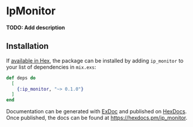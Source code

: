 # IpMonitor

**TODO: Add description**

## Installation

If [available in Hex](https://hex.pm/docs/publish), the package can be installed
by adding `ip_monitor` to your list of dependencies in `mix.exs`:

```elixir
def deps do
  [
    {:ip_monitor, "~> 0.1.0"}
  ]
end
```

Documentation can be generated with [ExDoc](https://github.com/elixir-lang/ex_doc)
and published on [HexDocs](https://hexdocs.pm). Once published, the docs can
be found at <https://hexdocs.pm/ip_monitor>.

